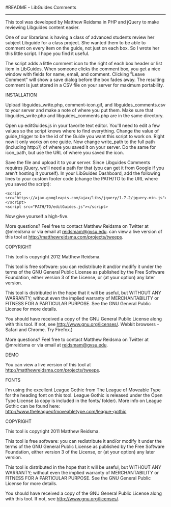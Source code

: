 #README - LibGuides Comments

---

This tool was developed by Matthew Reidsma in PHP and jQuery to make reviewing Libguides content easier.

One of our librarians is having a class of advanced students review her subject Libguide for a class project. She wanted them to be able to comment on every item on the guide, not just on each box. So I wrote her this little script. I hope you find it useful.

The script adds a little comment icon to the right of each box header or list item in LibGuides. When someone clicks the comment box, you get a nice window with fields for name, email, and comment. Clicking "Leave Comment" will show a save dialog before the box fades away. The resulting comment is just stored in a CSV file on your server for maximum portability. 

INSTALLATION

Upload libguides\_write.php, comment-icon.gif, and libguides\_comments.csv to your server and make a note of where you put them. Make sure that libguides\_write.php  and libguides\_comments.php are in the same directory.

Open up editGuides.js in your favorite text editor. You'll need to edit a few values so the script knows where to find everything. Change the value of guide\_trigger to be the id of the Guide you want this script to work on. Right now it only works on one guide. Now change write\_path to the full path (including http://) of where you saved it on your server. Do the same for icon_path, but use the URL of where you saved the icon.

Save the file and upload it to your server. Since Libguides Comments requires jQuery, we'll need a path for that (you can get it from Google if you aren't hosting it yourself). In your LibGuides Dashboard, add the following lines to your custom footer code (change the PATH/TO to the URL where you saved the script):

	<script src="https://ajax.googleapis.com/ajax/libs/jquery/1.7.2/jquery.min.js"></script>
	<script src="PATH/TO/editGuides.js"></script>
	
Now give yourself a high-five.

More questions? Feel free to contact Matthew Reidsma on Twitter at @mreidsma or via email at reidsmam@gvsu.edu.
can view a live version of this tool at http://matthewreidsma.com/projects/tweeps.

COPYRIGHT

This tool is copyright 2012 Matthew Reidsma. 

This tool is free software: you can redistribute it and/or modify it under the terms of the GNU General Public License as published by the Free Software Foundation, either version 3 of the License, or (at your option) any later version.

This tool is distributed in the hope that it will be useful, but WITHOUT ANY WARRANTY; without even the implied warranty of MERCHANTABILITY or FITNESS FOR A PARTICULAR PURPOSE. See the GNU General Public License for more details.

You should have received a copy of the GNU General Public License along with this tool. If not, see <http://www.gnu.org/licenses/>. Webkit browsers - Safari and Chrome. Try Firefox.)

More questions? Feel free to contact Matthew Reidsma on Twitter at @mreidsma or via email at reidsmam@gvsu.edu.

DEMO

You can view a live version of this tool at http://matthewreidsma.com/projects/tweeps.

FONTS

I'm using the excellent League Gothic from The League of Moveable Type for the heading font on this tool. League Gothic is released under the Open Type License (a copy is included in the fonts/ folder). More info on League Gothic can be found here: http://www.theleagueofmoveabletype.com/league-gothic

COPYRIGHT

This tool is copyright 2011 Matthew Reidsma. 

This tool is free software: you can redistribute it and/or modify it under the terms of the GNU General Public License as published by the Free Software Foundation, either version 3 of the License, or (at your option) any later version.

This tool is distributed in the hope that it will be useful, but WITHOUT ANY WARRANTY; without even the implied warranty of MERCHANTABILITY or FITNESS FOR A PARTICULAR PURPOSE. See the GNU General Public License for more details.

You should have received a copy of the GNU General Public License along with this tool. If not, see <http://www.gnu.org/licenses/>.